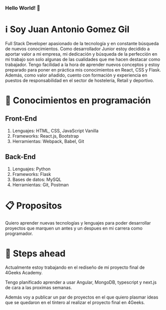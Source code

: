 ### Hello World! 👋
<h1> ℹ️ Soy Juan Antonio Gomez Gil</h1>
<p>Full Stack Developer apasionado de la tecnología y en constante búsqueda de nuevos conocimientos. Como desarrollador Junior estoy decidido a aportar valor a mi empresa, mi dedicación y búsqueda de la perfección en mi trabajo son solo algunas de las cualidades que me hacen destacar como trabajador. Tengo facilidad a la hora de aprender nuevos conceptos y estoy preparado para poner en práctica mis conocimientos en React, CSS y Flask. Además, como valor añadido, cuento con formación y experiencia en puestos de responsabilidad en el sector de hostelería, Retail y deportivo.</p>

<h1>🧠 Conocimientos en programación</h1>
<h2>Front-End</h2>
<ol>
<li>Lenguajes: HTML, CSS, JavaScript Vanilla
  </li>
  <li>Frameworks: React.js, Bootstrap
  </li>
  <li>Herramientas: Webpack, Babel, Git
  </li>
</ol> 
<h2>Back-End</h2>
<ol>
<li>Lenguajes: Python
  </li>
  <li>Frameworks: Flask
  </li>
  <li>Bases de datos: MySQL
  </li>
  <li>Herramientas: Git, Postman
  </li>
</ol> 
<h1>📋 Propositos </h1>
<p>Quiero aprender nuevas tecnologías y lenguajes para poder desarrollar proyectos que marquen un antes y un despues en mi carrera como programador.</p>
<h1>💭 Steps ahead </h1>
<p>Actualmente estoy trabajando en el rediseño de mi proyecto final de 4Geeks Academy.</p>
<p>Tengo planificado aprender a usar Angular, MongoDB, typescript y next.js de cara a las proximas semanas.</p>
<p>Además voy a publicar un par de proyectos en el que quiero plasmar ideas que se quedaron en el tintero al realizar el proyecto final en 4Geeks.</p>

